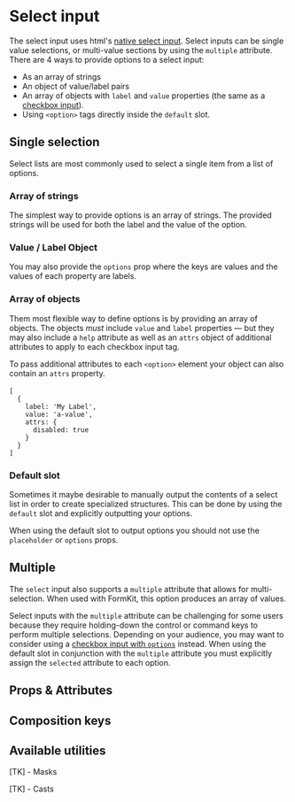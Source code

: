# Select input

The select input uses html's [native select input](https://developer.mozilla.org/en-US/docs/Web/HTML/Element/select). Select inputs can be single value selections, or multi-value sections by using the `multiple` attribute. There are 4 ways to provide options to a select input:

- As an array of strings
- An object of value/label pairs
- An array of objects with `label` and `value` properties (the same as a [checkbox input](/inputs/checkbox)).
- Using `<option>` tags directly inside the `default` slot.

## Single selection

Select lists are most commonly used to select a single item from a list of options.

### Array of strings

The simplest way to provide options is an array of strings. The provided strings will be used for both the label and the value of the option.

<example
name="Select input - strings"
file="/_content/examples/select-strings/select-strings"
langs="vue"></example>

### Value / Label Object

You may also provide the `options` prop where the keys are values and the values of each property are labels.

<example
name="Select input"
file="/_content/examples/select/select"
langs="vue"></example>

### Array of objects

Them most flexible way to define options is by providing an array of objects. The objects _must_ include `value` and `label` properties — but they may also include a `help` attribute as well as an `attrs` object of additional attributes to apply to each checkbox input tag.

<example
name="Select input - objects"
file="/_content/examples/select-objects/select-objects"
langs="vue"></example>

<callout type="tip" label="Option attributes">
To pass additional attributes to each <code>&lt;option&gt;</code> element your object can also contain an <code>attrs</code> property.<br><br>
<code class="block">[
  {
    label: 'My Label',
    value: 'a-value',
    attrs: {
      disabled: true
    }
  }
]</code>
</callout>

### Default slot

Sometimes it maybe desirable to manually output the contents of a select list in order to create specialized structures. This can be done by using the `default` slot and explicitly outputting your options.

<example
name="Select input - objects"
file="/_content/examples/select-slot/select-slot"
langs="vue"></example>

<callout type="warning">
When using the default slot to output options you should not use the <code>placeholder</code> or <code>options</code> props.
</callout>

## Multiple

The `select` input also supports a `multiple` attribute that allows for multi-selection. When used with FormKit, this option produces an array of values.

<example
name="Select input - objects"
file="/_content/examples/select-multiple/select-multiple"
langs="vue"></example>

<callout type="tip" label="Alternatives">
Select inputs with the <code>multiple</code> attribute can be challenging for some users because they require holding-down the control or command keys to perform multiple selections. Depending on your audience, you may want to consider using a <a href="/inputs/checkbox">checkbox input with <code>options</code></a> instead.
</callout>

<callout type="warning" label="Multiple with default slot">
When using the default slot in conjunction with the <code>multiple</code> attribute you must explicitly assign the <code>selected</code> attribute to each option.
</callout>

## Props & Attributes

<reference-table input="select" :data="[{prop: 'options', type: 'Array/Object', default: '[]', description: 'An object of value/label pairs or an array of strings, or an array of objects that <em>must</em> contain a label and value property.'},{prop: 'placeholder', type: 'String', default: 'none', description: 'When defined FormKit injects a non-selectable hidden <code>option</code> tag as the first value of the list to serve as a placeholder.'}]">
</reference-table>

## Composition keys

<reference-table type="compositionKeys" primary="composition-key" :data="[{'composition-key': 'option', description: 'Responsible for rendering each option. Context includes an <code>option</code> property with the option being rendered. This object includes <code>label</code> and <code>value</code> properties.'}]">
</reference-table>

## Available utilities

[TK] - Masks

[TK] - Casts
